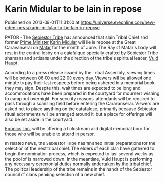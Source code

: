 # Karin Midular to be lain in repose
Published on 2013-06-01T11:31:00 at https://universe.eveonline.com/new-eden-news/karin-midular-to-be-lain-in-repose

PATOR - The [Sebiestor Tribe](http://wiki.eveonline.com/en/wiki/Sebiestor_Tribe) has announced that slain Tribal Chief and former [Prime Minister](http://wiki.eveonline.com/en/wiki/Prime_Minister) [Karin Midular](http://wiki.eveonline.com/en/wiki/Karin_Midular) will lie in repose at the Great Caravanserai on [Matar](http://wiki.eveonline.com/en/wiki/Matar) for the month of June. The Ray of Matar's body will rest in the central lobby on a catafalque specially crafted by Sebiestor Tribe shamans and artisans under the direction of the tribe's spiritual leader, [Vuld Haupt](http://wiki.eveonline.com/en/wiki/Vuld_Haupt).

According to a press release issued by the Tribal Assembly, viewing times will be between 06:00 and 22:00 every day. Viewers will be allowed one minute to pay their last respects before being ushered to a memorial book they may sign. Despite this, wait times are expected to be long and accommodations have been prepared in the courtyard for mourners wishing to camp out overnight. For security reasons, attendants will be required to pass through a scanning field before entering the Caravanserai. Viewers are asked not to place anything on the catafalque, primarily because Sebiestor ritual adornments will be arranged around it, but a place for offerings will also be set aside in the courtyard.

[Egonics, Inc.](http://wiki.eveonline.com/en/wiki/Egonics_Inc.) will be offering a holostream and digital memorial book for those who will be unable to attend in person.

In related news, the Sebiestor Tribe has finished initial preparations for the selection of the next tribal chief. The elders of each clan have gathered to begin the nomination process, which is expected to last several weeks as the pool of is narrowed down. In the meantime, Vuld Haupt is performing any necessary ceremonial duties normally undertaken by the tribal chief. The political leadership of the tribe remains in the hands of the Sebiestor council of clans pending selection of a new chief.
